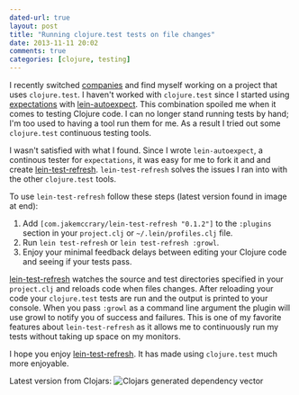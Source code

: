```yaml
---
dated-url: true
layout: post
title: "Running clojure.test tests on file changes"
date: 2013-11-11 20:02
comments: true
categories: [clojure, testing]
---
```


I recently switched [companies](http://outpace.com) and find myself working on a project that uses `clojure.test`.
I haven't worked with `clojure.test` since I started using [expectations](https://github.com/jaycfields/expectations) with [lein-autoexpect](https://github.com/jakemcc/lein-autoexpect).
This combination spoiled me when it comes to testing Clojure code.
I can no longer stand running tests by hand; I'm too used to having a tool run them for me.
As a result I tried out some `clojure.test` continuous testing tools.

I wasn't satisfied with what I found.
Since I wrote `lein-autoexpect`, a continous tester for `expectations`, it was easy for me to fork it and and create [lein-test-refresh](https://github.com/jakemcc/lein-test-refresh).
`lein-test-refresh` solves the issues I ran into with the other `clojure.test` tools.

To use `lein-test-refresh` follow these steps (latest version found in image at end):

1. Add `[com.jakemccrary/lein-test-refresh "0.1.2"]` to the `:plugins`
section in your `project.clj` or `~/.lein/profiles.clj` file.
1. Run `lein test-refresh` or `lein test-refresh :growl`.
1. Enjoy your minimal feedback delays between editing your Clojure
   code and seeing if your tests pass.

[lein-test-refresh](https://github.com/jakemcc/lein-test-refresh) watches the source and test directories specified in your `project.clj` and reloads code when files changes.
After reloading your code your `clojure.test` tests are run and the output is printed to your console.
When you pass `:growl` as a command line argument the plugin will use growl to notify you of success and failures.
This is one of my favorite features about `lein-test-refresh` as it allows me to continuously run my tests without taking up space on my monitors.

I hope you enjoy [lein-test-refresh](https://github.com/jakemcc/lein-test-refresh).
It has made using `clojure.test` much more enjoyable.

Latest version from Clojars: ![Clojars generated dependency vector](https://clojars.org/com.jakemccrary/lein-test-refresh/latest-version.svg)